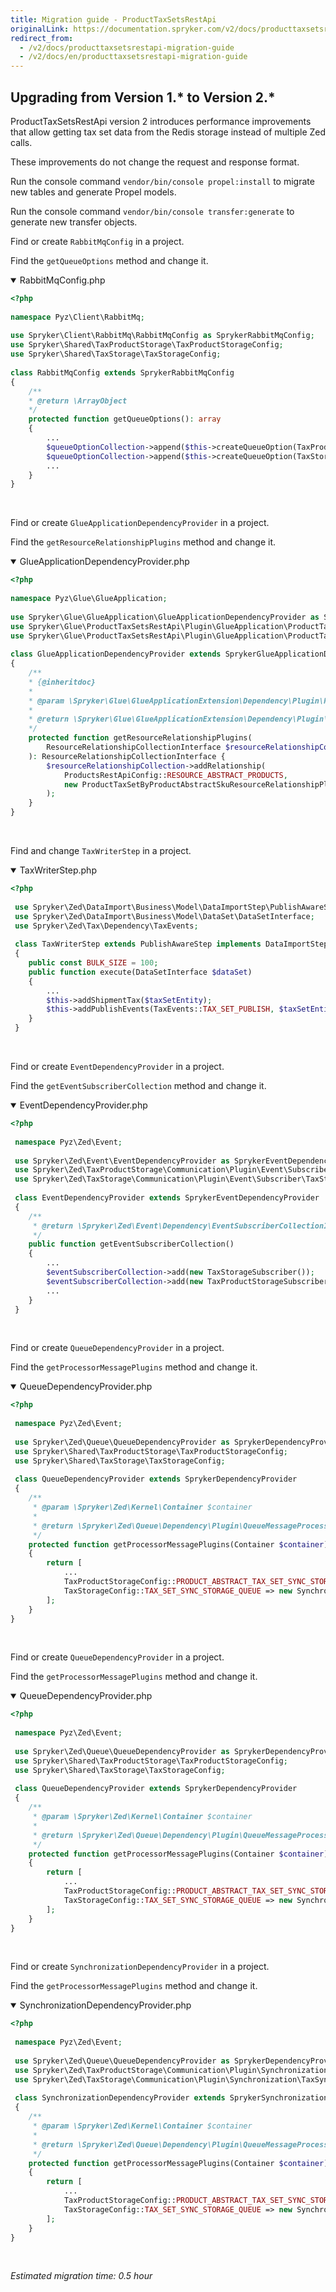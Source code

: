 ```yaml
---
title: Migration guide - ProductTaxSetsRestApi
originalLink: https://documentation.spryker.com/v2/docs/producttaxsetsrestapi-migration-guide
redirect_from:
  - /v2/docs/producttaxsetsrestapi-migration-guide
  - /v2/docs/en/producttaxsetsrestapi-migration-guide
---
```


## Upgrading from Version 1.* to Version 2.*
ProductTaxSetsRestApi version 2 introduces performance improvements that allow getting tax set data from the Redis storage instead of multiple Zed calls.

These improvements do not change the request and response format.

Run the console command `vendor/bin/console propel:install` to migrate new tables and generate Propel models.

Run the console command `vendor/bin/console transfer:generate` to generate new transfer objects.

Find or create `RabbitMqConfig` in a project.

Find the `getQueueOptions` method and change it.

<details open>
<summary>RabbitMqConfig.php</summary>

```php
<?php
  
namespace Pyz\Client\RabbitMq;
 
use Spryker\Client\RabbitMq\RabbitMqConfig as SprykerRabbitMqConfig;
use Spryker\Shared\TaxProductStorage\TaxProductStorageConfig;
use Spryker\Shared\TaxStorage\TaxStorageConfig;
 
class RabbitMqConfig extends SprykerRabbitMqConfig
{
	/**
	* @return \ArrayObject
	*/
	protected function getQueueOptions(): array
	{
		...
		$queueOptionCollection->append($this->createQueueOption(TaxProductStorageConfig::PRODUCT_ABSTRACT_TAX_SET_SYNC_STORAGE_QUEUE, TaxProductStorageConfig::PRODUCT_ABSTRACT_TAX_SET_SYNC_STORAGE_ERROR_QUEUE));
		$queueOptionCollection->append($this->createQueueOption(TaxStorageConfig::TAX_SET_SYNC_STORAGE_QUEUE, TaxStorageConfig::TAX_SET_SYNC_STORAGE_ERROR_QUEUE));
		...
	}
}
```

</br>
</details>

Find or create `GlueApplicationDependencyProvider` in a project.

Find the `getResourceRelationshipPlugins` method and change it.

<details open>
<summary>GlueApplicationDependencyProvider.php</summary>

```php
<?php
  
namespace Pyz\Glue\GlueApplication;
 
use Spryker\Glue\GlueApplication\GlueApplicationDependencyProvider as SprykerGlueApplicationDependencyProvider;
use Spryker\Glue\ProductTaxSetsRestApi\Plugin\GlueApplication\ProductTaxSetByProductAbstractSkuResourceRelationshipPlugin;
use Spryker\Glue\ProductTaxSetsRestApi\Plugin\GlueApplication\ProductTaxSetsResourceRoutePlugin;
 
class GlueApplicationDependencyProvider extends SprykerGlueApplicationDependencyProvider
{
	/**
	* {@inheritdoc}
	*
	* @param \Spryker\Glue\GlueApplicationExtension\Dependency\Plugin\ResourceRelationshipCollectionInterface $resourceRelationshipCollection
	*
	* @return \Spryker\Glue\GlueApplicationExtension\Dependency\Plugin\ResourceRelationshipCollectionInterface
	*/
	protected function getResourceRelationshipPlugins(
		ResourceRelationshipCollectionInterface $resourceRelationshipCollection
	): ResourceRelationshipCollectionInterface {
		$resourceRelationshipCollection->addRelationship(
			ProductsRestApiConfig::RESOURCE_ABSTRACT_PRODUCTS,
			new ProductTaxSetByProductAbstractSkuResourceRelationshipPlugin()
		);
	}
}
```

</br>
</details>

Find and change `TaxWriterStep` in a project.

<details open>
<summary>TaxWriterStep.php</summary>

```php
<?php
  
 use Spryker\Zed\DataImport\Business\Model\DataImportStep\PublishAwareStep;
 use Spryker\Zed\DataImport\Business\Model\DataSet\DataSetInterface;
 use Spryker\Zed\Tax\Dependency\TaxEvents;
 
 class TaxWriterStep extends PublishAwareStep implements DataImportStepInterface
 {
    public const BULK_SIZE = 100;
    public function execute(DataSetInterface $dataSet)
    {
        ...
        $this->addShipmentTax($taxSetEntity);
        $this->addPublishEvents(TaxEvents::TAX_SET_PUBLISH, $taxSetEntity->getIdTaxSet());
    }
 }
```

</br>
</details>

Find or create `EventDependencyProvider` in a project.

Find the `getEventSubscriberCollection` method and change it.

<details open>
<summary>EventDependencyProvider.php</summary>

```php
<?php
  
 namespace Pyz\Zed\Event;
 
 use Spryker\Zed\Event\EventDependencyProvider as SprykerEventDependencyProvider;
 use Spryker\Zed\TaxProductStorage\Communication\Plugin\Event\Subscriber\TaxProductStorageSubscriber;
 use Spryker\Zed\TaxStorage\Communication\Plugin\Event\Subscriber\TaxStorageSubscriber;
 
 class EventDependencyProvider extends SprykerEventDependencyProvider
 {
    /**
     * @return \Spryker\Zed\Event\Dependency\EventSubscriberCollectionInterface
     */
    public function getEventSubscriberCollection()
    {
        ...
        $eventSubscriberCollection->add(new TaxStorageSubscriber());
        $eventSubscriberCollection->add(new TaxProductStorageSubscriber());
        ...
    }
 }
```

</br>
</details>

Find or create `QueueDependencyProvider` in a project.

Find the `getProcessorMessagePlugins` method and change it.

<details open>
<summary>QueueDependencyProvider.php</summary>

```php
<?php
  
 namespace Pyz\Zed\Event;
 
 use Spryker\Zed\Queue\QueueDependencyProvider as SprykerDependencyProvider;
 use Spryker\Shared\TaxProductStorage\TaxProductStorageConfig;
 use Spryker\Shared\TaxStorage\TaxStorageConfig;
 
 class QueueDependencyProvider extends SprykerDependencyProvider
 {
    /**
     * @param \Spryker\Zed\Kernel\Container $container
     *
     * @return \Spryker\Zed\Queue\Dependency\Plugin\QueueMessageProcessorPluginInterface[]
     */
    protected function getProcessorMessagePlugins(Container $container)
    {
        return [
            ...
            TaxProductStorageConfig::PRODUCT_ABSTRACT_TAX_SET_SYNC_STORAGE_QUEUE => new SynchronizationStorageQueueMessageProcessorPlugin(),
            TaxStorageConfig::TAX_SET_SYNC_STORAGE_QUEUE => new SynchronizationStorageQueueMessageProcessorPlugin(),
        ];
    }
}
```

</br>
</details>

Find or create `QueueDependencyProvider` in a project.

Find the `getProcessorMessagePlugins` method and change it.

<details open>
<summary>QueueDependencyProvider.php</summary>

```php
<?php
  
 namespace Pyz\Zed\Event;
 
 use Spryker\Zed\Queue\QueueDependencyProvider as SprykerDependencyProvider;
 use Spryker\Shared\TaxProductStorage\TaxProductStorageConfig;
 use Spryker\Shared\TaxStorage\TaxStorageConfig;
 
 class QueueDependencyProvider extends SprykerDependencyProvider
 {
    /**
     * @param \Spryker\Zed\Kernel\Container $container
     *
     * @return \Spryker\Zed\Queue\Dependency\Plugin\QueueMessageProcessorPluginInterface[]
     */
    protected function getProcessorMessagePlugins(Container $container)
    {
        return [
            ...
            TaxProductStorageConfig::PRODUCT_ABSTRACT_TAX_SET_SYNC_STORAGE_QUEUE => new SynchronizationStorageQueueMessageProcessorPlugin(),
            TaxStorageConfig::TAX_SET_SYNC_STORAGE_QUEUE => new SynchronizationStorageQueueMessageProcessorPlugin(),
        ];
    }
}
```

</br>
</details>

Find or create `SynchronizationDependencyProvider` in a project.

Find the `getProcessorMessagePlugins` method and change it.

<details open>
<summary>SynchronizationDependencyProvider.php</summary>

```php
<?php
  
 namespace Pyz\Zed\Event;
 
 use Spryker\Zed\Queue\QueueDependencyProvider as SprykerDependencyProvider;
 use Spryker\Zed\TaxProductStorage\Communication\Plugin\Synchronization\TaxProductSynchronizationDataPlugin;
 use Spryker\Zed\TaxStorage\Communication\Plugin\Synchronization\TaxSynchronizationDataPlugin;
 
 class SynchronizationDependencyProvider extends SprykerSynchronizationDependencyProvider
 {
    /**
     * @param \Spryker\Zed\Kernel\Container $container
     *
     * @return \Spryker\Zed\Queue\Dependency\Plugin\QueueMessageProcessorPluginInterface[]
     */
    protected function getProcessorMessagePlugins(Container $container)
    {
        return [
            ...
            TaxProductStorageConfig::PRODUCT_ABSTRACT_TAX_SET_SYNC_STORAGE_QUEUE => new SynchronizationStorageQueueMessageProcessorPlugin(),
            TaxStorageConfig::TAX_SET_SYNC_STORAGE_QUEUE => new SynchronizationStorageQueueMessageProcessorPlugin(),
        ];
    }
}
```

</br>
</details>

_Estimated migration time: 0.5 hour_

<!-- Last review date: Jun 02, 2019 by Oleh Hladchenko, Yuliia Boiko -->
